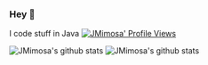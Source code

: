 ### Hey 👋

I code stuff in Java [![JMimosa' Profile Views](https://komarev.com/ghpvc/?username=JMimosaDev&color=brightgreen)](https://github.com/JMimosaDev)


![JMimosa's github stats](https://github-readme-stats.vercel.app/api?username=JMimosaDev&count_private=true&show_icons=true&title_color=922cc9&icon_color=922cc9&bg_color=ffffff)
![JMimosa's github stats](https://github-readme-stats.vercel.app/api/top-langs/?username=JMimosaDev&show_icons=true&count_private=true&show_icons=true&title_color=922cc9&icon_color=922cc9&bg_color=ffffff)
